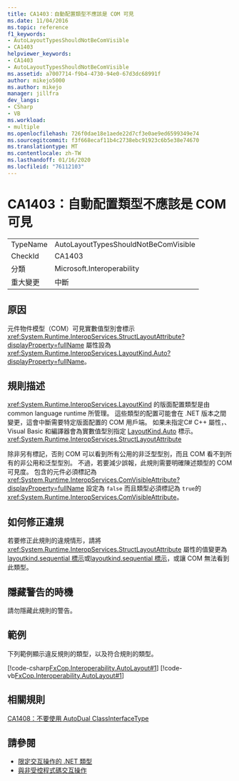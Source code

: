 ```yaml
---
title: CA1403：自動配置類型不應該是 COM 可見
ms.date: 11/04/2016
ms.topic: reference
f1_keywords:
- AutoLayoutTypesShouldNotBeComVisible
- CA1403
helpviewer_keywords:
- CA1403
- AutoLayoutTypesShouldNotBeComVisible
ms.assetid: a7007714-f9b4-4730-94e0-67d3dc68991f
author: mikejo5000
ms.author: mikejo
manager: jillfra
dev_langs:
- CSharp
- VB
ms.workload:
- multiple
ms.openlocfilehash: 726f0dae18e1aede22d7cf3e0ae9ed6599349e74
ms.sourcegitcommit: f3f668ecaf11b4c2738ebc91923c6b5e38e74670
ms.translationtype: MT
ms.contentlocale: zh-TW
ms.lasthandoff: 01/16/2020
ms.locfileid: "76112103"
---
```

# <a name="ca1403-auto-layout-types-should-not-be-com-visible"></a>CA1403：自動配置類型不應該是 COM 可見

|||
|-|-|
|TypeName|AutoLayoutTypesShouldNotBeComVisible|
|CheckId|CA1403|
|分類|Microsoft.Interoperability|
|重大變更|中斷|

## <a name="cause"></a>原因

元件物件模型（COM）可見實數值型別會標示 <xref:System.Runtime.InteropServices.StructLayoutAttribute?displayProperty=fullName> 屬性設為 <xref:System.Runtime.InteropServices.LayoutKind.Auto?displayProperty=fullName>。

## <a name="rule-description"></a>規則描述

<xref:System.Runtime.InteropServices.LayoutKind> 的版面配置類型是由 common language runtime 所管理。 這些類型的配置可能會在 .NET 版本之間變更，這會中斷需要特定版面配置的 COM 用戶端。 如果未指定C# C++ 屬性，、Visual Basic 和編譯器會為實數值型別指定 [LayoutKind.Auto](<xref:System.Runtime.InteropServices.LayoutKind.Auto>) 標示。<xref:System.Runtime.InteropServices.StructLayoutAttribute>

除非另有標記，否則 COM 可以看到所有公用的非泛型型別，而且 COM 看不到所有的非公用和泛型型別。 不過，若要減少誤報，此規則需要明確陳述類型的 COM 可見度。 包含的元件必須標記為 <xref:System.Runtime.InteropServices.ComVisibleAttribute?displayProperty=fullName> 設定為 `false` 而且類型必須標記為 `true`的 <xref:System.Runtime.InteropServices.ComVisibleAttribute>。

## <a name="how-to-fix-violations"></a>如何修正違規

若要修正此規則的違規情形，請將 <xref:System.Runtime.InteropServices.StructLayoutAttribute> 屬性的值變更為[layoutkind.sequential 標示](<xref:System.Runtime.InteropServices.LayoutKind.Explicit>)或[layoutkind.sequential 標示](<xref:System.Runtime.InteropServices.LayoutKind.Sequential>)，或讓 COM 無法看到此類型。

## <a name="when-to-suppress-warnings"></a>隱藏警告的時機

請勿隱藏此規則的警告。

## <a name="example"></a>範例

下列範例顯示違反規則的類型，以及符合規則的類型。

[!code-csharp[FxCop.Interoperability.AutoLayout#1](../code-quality/codesnippet/CSharp/ca1403-auto-layout-types-should-not-be-com-visible_1.cs)]
[!code-vb[FxCop.Interoperability.AutoLayout#1](../code-quality/codesnippet/VisualBasic/ca1403-auto-layout-types-should-not-be-com-visible_1.vb)]

## <a name="related-rules"></a>相關規則

[CA1408：不要使用 AutoDual ClassInterfaceType](../code-quality/ca1408.md)

## <a name="see-also"></a>請參閱

- [限定交互操作的 .NET 類型](/dotnet/framework/interop/qualifying-net-types-for-interoperation)
- [與非受控程式碼交互操作](/dotnet/framework/interop/index)
